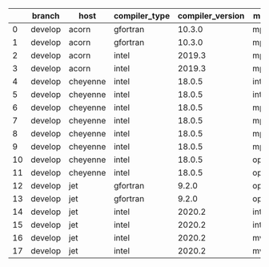 |    | branch   | host     | compiler_type   | compiler_version   | mpi_type   | mpi_version   | o_g   | os    | unit_pass   | unit_fail   | system_pass   | system_fail   | example_pass   | example_fail   | nuopc_pass   | nuopc_fail   | build_passed   |
|----|----------|----------|-----------------|--------------------|------------|---------------|-------|-------|-------------|-------------|---------------|---------------|----------------|----------------|--------------|--------------|----------------|
|  0 | develop  | acorn    | gfortran        | 10.3.0             | mpich3     | 8.1.7         | O     | Linux | 9058        | 0           | 49            | 0             | 80             | 0              | 50           | 0            | True           |
|  1 | develop  | acorn    | gfortran        | 10.3.0             | mpich3     | 8.1.7         | g     | Linux | 13682       | 0           | 49            | 0             | 80             | 0              | 50           | 0            | True           |
|  2 | develop  | acorn    | intel           | 2019.3             | mpi        | 8.1.7         | O     | Linux | 11918       | queued28    | 49            | 0             | 80             | 0              | 50           | 0            | True           |
|  3 | develop  | acorn    | intel           | 2019.3             | mpi        | 8.1.7         | g     | Linux | 11918       | queued28    | 49            | 0             | 80             | 0              | 50           | 0            | True           |
|  4 | develop  | cheyenne | intel           | 18.0.5             | intelmpi   | 2018.4.274    | O     | Linux | fail        | fail        | fail          | fail          | fail           | fail           | queued       | queued       | True           |
|  5 | develop  | cheyenne | intel           | 18.0.5             | intelmpi   | 2018.4.274    | g     | Linux | fail        | fail        | fail          | fail          | fail           | fail           | queued       | queued       | True           |
|  6 | develop  | cheyenne | intel           | 18.0.5             | mpiuni     | none          | O     | Linux | fail        | fail        | fail          | fail          | fail           | fail           | queued       | queued       | True           |
|  7 | develop  | cheyenne | intel           | 18.0.5             | mpiuni     | none          | g     | Linux | fail        | fail        | fail          | fail          | fail           | fail           | queued       | queued       | True           |
|  8 | develop  | cheyenne | intel           | 18.0.5             | mpt        | 2.19          | O     | Linux | fail        | fail        | fail          | fail          | fail           | fail           | queued       | queued       | True           |
|  9 | develop  | cheyenne | intel           | 18.0.5             | mpt        | 2.19          | g     | Linux | fail        | fail        | fail          | fail          | fail           | fail           | queued       | queued       | True           |
| 10 | develop  | cheyenne | intel           | 18.0.5             | openmpi    | 3.1.4         | O     | Linux | fail        | fail        | fail          | fail          | fail           | fail           | queued       | queued       | True           |
| 11 | develop  | cheyenne | intel           | 18.0.5             | openmpi    | 3.1.4         | g     | Linux | fail        | fail        | fail          | fail          | fail           | fail           | queued       | queued       | True           |
| 12 | develop  | jet      | gfortran        | 9.2.0              | openmpi    | 3.1.4         | O     | Linux | fail        | fail        | fail          | fail          | fail           | fail           | queued       | queued       | True           |
| 13 | develop  | jet      | gfortran        | 9.2.0              | openmpi    | 3.1.4         | g     | Linux | fail        | fail        | fail          | fail          | fail           | fail           | queued       | queued       | True           |
| 14 | develop  | jet      | intel           | 2020.2             | intelmpi   | 2020.2        | O     | Linux | fail        | fail        | fail          | fail          | fail           | fail           | queued       | queued       | True           |
| 15 | develop  | jet      | intel           | 2020.2             | intelmpi   | 2020.2        | g     | Linux | fail        | fail        | fail          | fail          | fail           | fail           | queued       | queued       | True           |
| 16 | develop  | jet      | intel           | 2020.2             | mvapich2   | 2.3           | O     | Linux | fail        | fail        | fail          | fail          | fail           | fail           | queued       | queued       | True           |
| 17 | develop  | jet      | intel           | 2020.2             | mvapich2   | 2.3           | g     | Linux | fail        | fail        | fail          | fail          | fail           | fail           | queued       | queued       | True           |
